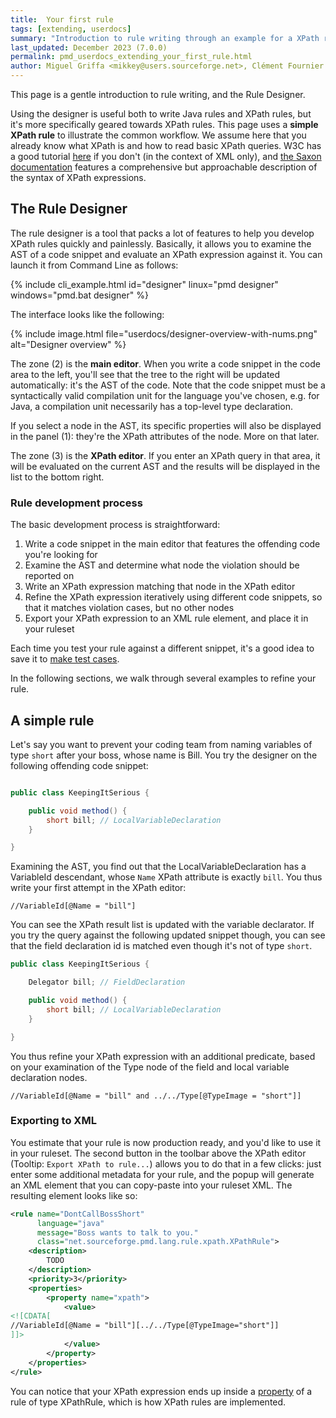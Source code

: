 ```yaml
---
title:  Your first rule
tags: [extending, userdocs]
summary: "Introduction to rule writing through an example for a XPath rule."
last_updated: December 2023 (7.0.0)
permalink: pmd_userdocs_extending_your_first_rule.html
author: Miguel Griffa <mikkey@users.sourceforge.net>, Clément Fournier <clement.fournier76@gmail.com>
---
```


This page is a gentle introduction to rule writing, and the Rule Designer.

Using the designer is useful both to write Java
rules and XPath rules, but it's more specifically geared towards XPath rules.
This page uses a **simple XPath rule** to illustrate the common workflow. We assume
here that you already know what XPath is and how to read basic XPath queries. W3C
has a good tutorial [here](https://www.w3schools.com/xml/xpath_syntax.asp) if
you don't (in the context of XML only), and [the Saxon documentation](https://www.saxonica.com/documentation/index.html#!expressions)
features a comprehensive but approachable description of the syntax of XPath
expressions.

## The Rule Designer

The rule designer is a tool that packs a lot of features to help you develop XPath
rules quickly and painlessly. Basically, it allows you to examine the AST of a code
snippet and evaluate an XPath expression against it. You can launch it from Command Line as follows:

{% include cli_example.html
   id="designer"
   linux="pmd designer"
   windows="pmd.bat designer" %}


The interface looks like the following:

{% include image.html file="userdocs/designer-overview-with-nums.png" alt="Designer overview" %}

The zone (2) is the **main editor**. When you write a code snippet in the
code area to the left, you'll see that the tree to the right will be updated
automatically: it's the AST of the code.
Note that the code snippet must be a syntactically valid compilation unit for the
language you've chosen, e.g. for Java, a compilation unit necessarily has a top-level
type declaration.

If you select a node in the AST, its specific properties will also be displayed
in the panel (1): they're the XPath attributes of the node. More on that later.

The zone (3) is the **XPath editor**. If you enter an XPath query in that area,
it will be evaluated on the current AST and the results will be displayed in the
list to the bottom right.

### Rule development process


The basic development process is straightforward:

1.  Write a code snippet in the main editor that features the offending code you're looking for
2.  Examine the AST and determine what node the violation should be reported on
3.  Write an XPath expression matching that node in the XPath editor
4.  Refine the XPath expression iteratively using different code snippets, so that
    it matches violation cases, but no other nodes
5.  Export your XPath expression to an XML rule element, and place it in your ruleset

Each time you test your rule against a different snippet, it's a good idea to
save it to [make test cases](pmd_userdocs_extending_testing.html).

In the following sections, we walk through several examples to refine your rule.

## A simple rule

Let's say you want to prevent your coding team from naming variables of type
`short` after your boss, whose name is Bill. You try the designer on the following
 offending code snippet:

```java

public class KeepingItSerious {

    public void method() {
        short bill; // LocalVariableDeclaration
    }

}

```

Examining the AST, you find out that the LocalVariableDeclaration has a VariableId
descendant, whose `Name` XPath attribute is exactly `bill`. You thus write your first attempt
in the XPath editor:
```xpath
//VariableId[@Name = "bill"]
```

You can see the XPath result list is updated with the variable declarator.
If you try the query against the following updated snippet though, you can
see that the field declaration id is matched even though it's not of type `short`.

```java
public class KeepingItSerious {

    Delegator bill; // FieldDeclaration

    public void method() {
        short bill; // LocalVariableDeclaration
    }

}
```


You thus refine your XPath expression with an additional predicate,
based on your examination of the Type node of the field and local variable
declaration nodes.

```xpath
//VariableId[@Name = "bill" and ../../Type[@TypeImage = "short"]]
```

### Exporting to XML

You estimate that your rule is now production ready, and you'd like to use it in your ruleset.
The second button in the toolbar above the XPath editor (Tooltip: `Export XPath to rule...`)
allows you to do that in a few clicks: just enter some
additional metadata for your rule, and the popup will generate an XML element that you can
copy-paste into your ruleset XML. The resulting element looks like so:

```xml
<rule name="DontCallBossShort"
      language="java"
      message="Boss wants to talk to you."
      class="net.sourceforge.pmd.lang.rule.xpath.XPathRule">
    <description>
        TODO
    </description>
    <priority>3</priority>
    <properties>
        <property name="xpath">
            <value>
<![CDATA[
//VariableId[@Name = "bill"][../../Type[@TypeImage="short"]]
]]>
            </value>
        </property>
    </properties>
</rule>
```

You can notice that your XPath expression ends up inside a [property](pmd_userdocs_configuring_rules.html#rule-properties)
of a rule of type XPathRule, which is how XPath rules are implemented.
